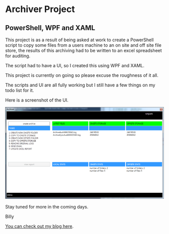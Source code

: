 # Archiver Project

## PowerShell, WPF and XAML

This project is as a result of being asked at work to create a PowerShell script to copy some files from a users machine to an on site and off site file store, the results of this archiving had to be written to an excel spreadsheet for auditing.

The script had to have a UI, so I created this using WPF and XAML.

This project is currently on going so please excuse the roughness of it all.

The scripts and UI are all fully working but I still have a few things on my todo list for it.
 
 Here is a screenshot of the UI.
 
 ![ScreenShot](https://github.com/justdaft/Archiver/raw/master/ScreenShots/mainwindow.PNG)

Stay tuned for more in the coming days.

Billy

 [You can check out my blog here](www.justdaft.com).
